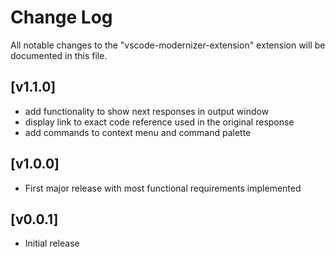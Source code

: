 # Change Log

All notable changes to the "vscode-modernizer-extension" extension will be documented in this file.

## [v1.1.0]

- add functionality to show next responses in output window
- display link to exact code reference used in the original response
- add commands to context menu and command palette

## [v1.0.0]

- First major release with most functional requirements implemented

## [v0.0.1]

- Initial release
